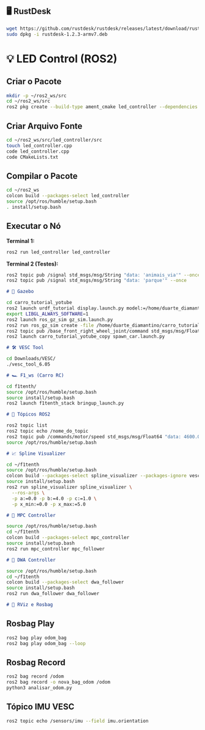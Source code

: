 
## 🖥️ RustDesk

```bash
wget https://github.com/rustdesk/rustdesk/releases/latest/download/rustdesk-1.2.3-armv7.deb
sudo dpkg -i rustdesk-1.2.3-armv7.deb
```


# 💡 LED Control (ROS2)


## Criar o Pacote
```bash
mkdir -p ~/ros2_ws/src
cd ~/ros2_ws/src
ros2 pkg create --build-type ament_cmake led_controller --dependencies rclcpp std_msgs
```

## Criar Arquivo Fonte
```bash
cd ~/ros2_ws/src/led_controller/src
touch led_controller.cpp
code led_controller.cpp
code CMakeLists.txt
```

## Compilar o Pacote
```bash
cd ~/ros2_ws
colcon build --packages-select led_controller
source /opt/ros/humble/setup.bash
. install/setup.bash
```

## Executar o Nó

**Terminal 1:**
```bash
ros2 run led_controller led_controller
```

**Terminal 2 (Testes):**
```bash
ros2 topic pub /signal std_msgs/msg/String "data: 'animais_via'" --once
ros2 topic pub /signal std_msgs/msg/String "data: 'parque'" --once
```

```markdown
# 🦾 Gazebo
```
```bash
cd carro_tutorial_yotube
ros2 launch urdf_tutorial display.launch.py model:=/home/duarte_diamantino/carro_tutorial_yotube/my_robot_com_mesh_1.urdf
export LIBGL_ALWAYS_SOFTWARE=1
ros2 launch ros_gz_sim gz_sim.launch.py
ros2 run ros_gz_sim create -file /home/duarte_diamantino/carro_tutorial_yotube/tentativa_gazebo_2.urdf -name meu_carro -x 0 -y 0 -z 0.4
ros2 topic pub /base_front_right_wheel_joint/command std_msgs/msg/Float64 '{data: 3.57}'
ros2 launch carro_tutorial_yotube_copy spawn_car.launch.py
```

```markdown
# 🛠️ VESC Tool
```
```bash
cd Downloads/VESC/
./vesc_tool_6.05
```

```markdown
# 🏎️ F1_ws (Carro RC)
```
```bash
cd f1tenth/
source /opt/ros/humble/setup.bash
source install/setup.bash
ros2 launch f1tenth_stack bringup_launch.py
```

```markdown
# 📡 Tópicos ROS2
```
```bash
ros2 topic list
ros2 topic echo /nome_do_topic
ros2 topic pub /commands/motor/speed std_msgs/msg/Float64 "data: 4600.0"
source /opt/ros/humble/setup.bash
```

```markdown
# 📈 Spline Visualizer
```
```bash
cd ~/f1tenth
source /opt/ros/humble/setup.bash
colcon build --packages-select spline_visualizer --packages-ignore vesc_ackermann 
source install/setup.bash
ros2 run spline_visualizer spline_visualizer \
  --ros-args \
  -p a:=0.0 -p b:=4.0 -p c:=1.0 \
  -p x_min:=0.0 -p x_max:=5.0
```

```markdown
# 🔧 MPC Controller
```
```bash
source /opt/ros/humble/setup.bash
cd ~/f1tenth
colcon build --packages-select mpc_controller
source install/setup.bash
ros2 run mpc_controller mpc_follower
```


```markdown
# 🔧 DWA Controller
```

```bash
source /opt/ros/humble/setup.bash
cd ~/f1tenth
colcon build --packages-select dwa_follower
source install/setup.bash
ros2 run dwa_follower dwa_follower
```



```markdown
# 🧭 RViz e Rosbag
```

## Rosbag Play
```bash
ros2 bag play odom_bag
ros2 bag play odom_bag --loop
```

## Rosbag Record
```bash
ros2 bag record /odom
ros2 bag record -o nova_bag_odom /odom
python3 analisar_odom.py
```

## Tópico IMU VESC
```bash
ros2 topic echo /sensors/imu --field imu.orientation
```
